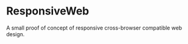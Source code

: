 ResponsiveWeb
=============

A small proof of concept of responsive cross-browser compatible web design.

